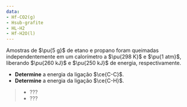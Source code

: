 ```yaml
---
data:
- Hf-CO2(g)
- Hsub-grafite
- HL-H2
- Hf-H2O(l)
---
```


Amostras de $\pu{5 g}$ de etano e propano foram queimadas independentemente em um calorímetro a $\pu{298 K}$ e $\pu{1 atm}$, liberando $\pu{260 kJ}$ e $\pu{250 kJ}$ de energia, respectivamente.

- **Determine** a energia da ligação $\ce{C-C}$.
- **Determine** a energia da ligação $\ce{C-H}$.

> - ???
> - ???
